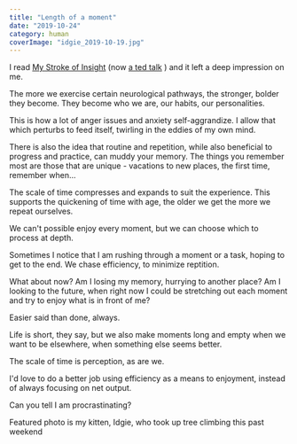 ```yaml
---
title: "Length of a moment"
date: "2019-10-24"
category: human
coverImage: "idgie_2019-10-19.jpg"
---
```


I read [My Stroke of Insight](https://www.goodreads.com/book/show/142292.My_Stroke_of_Insight?ac=1&from_search=true) (now [a ted talk](https://www.ted.com/talks/jill_bolte_taylor_s_powerful_stroke_of_insight) ) and it left a deep impression on me.

The more we exercise certain neurological pathways, the stronger, bolder they become. They become who we are, our habits, our personalities.

This is how a lot of anger issues and anxiety self-aggrandize. I allow that which perturbs to feed itself, twirling in the eddies of my own mind.

There is also the idea that routine and repetition, while also beneficial to progress and practice, can muddy your memory. The things you remember most are those that are unique - vacations to new places, the first time, remember when...

The scale of time compresses and expands to suit the experience. This supports the quickening of time with age, the older we get the more we repeat ourselves.

We can't possible enjoy every moment, but we can choose which to process at depth.

Sometimes I notice that I am rushing through a moment or a task, hoping to get to the end. We chase efficiency, to minimize reptition.

What about now? Am I losing my memory, hurrying to another place? Am I looking to the future, when right now I could be stretching out each moment and try to enjoy what is in front of me?

Easier said than done, always.

Life is short, they say, but we also make moments long and empty when we want to be elsewhere, when something else seems better.

The scale of time is perception, as are we.

I'd love to do a better job using efficiency as a means to enjoyment, instead of always focusing on net output.

Can you tell I am procrastinating?

Featured photo is my kitten, Idgie, who took up tree climbing this past weekend
